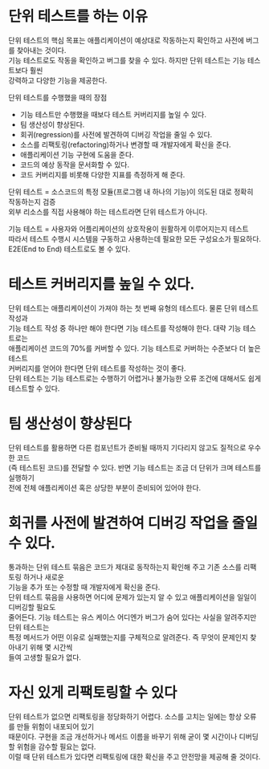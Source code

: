 # **단위 테스트를 하는 이유**  
단위 테스트의 핵심 목표는 애플리케이션이 예상대로 작동하는지 확인하고 사전에 버그를 찾아내는 것이다.  
기능 테스트로도 작동을 확인하고 버그를 찾을 수 있다. 하지만 단위 테스트는 기능 테스트보다 훨씬  
강력하고 다양한 기능을 제공한다.  
  
단위 테스트를 수행했을 때의 장점  
- 기능 테스트만 수행했을 때보다 테스트 커버리지를 높일 수 있다.  
- 팀 생산성이 향상된다.  
- 회귀(regression)를 사전에 발견하여 디버깅 작업을 줄일 수 있다.  
- 소스를 리팩토링(refactoring)하거나 변경할 때 개발자에게 확신을 준다.  
- 애플리케이션 기능 구현에 도움을 준다.  
- 코드의 예상 동작을 문서화할 수 있다.  
- 코드 커버리지를 비롯해 다양한 지표를 측정하게 해 준다.  
  
단위 테스트 = 소스코드의 특정 모듈(프로그램 내 하나의 기능)이 의도된 대로 정확히 작동하는지 검증  
외부 리소스를 직접 사용해야 하는 테스트라면 단위 테스트가 아니다.  
  
기능 테스트 = 사용자와 어플리케이션의 상호작용이 원활하게 이루어지는지 테스트  
따라서 테스트 수행시 시스템을 구동하고 사용하는데 필요한 모든 구성요소가 필요하다.  
E2E(End to End) 테스트로도 볼 수 있다.
  
# **테스트 커버리지를 높일 수 있다.**  
단위 테스트는 애플리케이션이 가져야 하는 첫 번째 유형의 테스트다. 물론 단위 테스트 작성과  
기능 테스트 작성 중 하나만 해야 한다면 기능 테스트를 작성해야 한다. 대략 기능 테스트로는  
애플리케이션 코드의 70%를 커버할 수 있다. 기능 테스트로 커버하는 수준보다 더 높은 테스트  
커버리지를 얻어야 한다면 단위 테스트를 작성하는 것이 좋다.  
단위 테스트는 기능 테스트로는 수행하기 어렵거나 불가능한 오류 조건에 대해서도 쉽게 테스트할 수 있다.  
  
# **팀 생산성이 향상된다**  
단위 테스트를 활용하면 다른 컴포넌트가 준비될 때까지 기다리지 않고도 질적으로 우수한 코드  
(즉 테스트된 코드)를 전달할 수 있다. 반면 기능 테스트는 조금 더 단위가 크며 테스트를 실행하기  
전에 전체 애플리케이션 혹은 상당한 부분이 준비되어 있어야 한다.  
  
# **회귀를 사전에 발견하여 디버깅 작업을 줄일 수 있다.**  
통과하는 단위 테스트 묶음은 코드가 제대로 동작하는지 확인해 주고 기존 소스를 리팩토링 하거나 새로운  
기능을 추가 또는 수정할 때 개발자에게 확신을 준다.  
단위 테스트 묶음을 사용하면 어디에 문제가 있는지 알 수 있고 애플리케이션을 일일이 디버깅할 필요도  
줄어든다. 기능 테스트는 유스 케이스 어디엔가 버그가 숨어 있다는 사실을 알려주지만 단위 테스트는  
특정 메서드가 어떤 이유로 실패했는지를 구체적으로 알려준다. 즉 무엇이 문제인지 찾아내기 위해 몇 시간씩  
들여 고생할 필요가 없다.  
  
# **자신 있게 리팩토링할 수 있다**  
단위 테스트가 없으면 리팩토링을 정당화하기 어렵다. 소스를 고치는 일에는 항상 오류를 만들 위험이 내포되어 있기  
때문이다. 구현을 조금 개선하거나 메서드 이름을 바꾸기 위해 굳이 몇 시간이나 디버딩할 위험을 감수할 필요는 없다.  
이럴 때 단위 테스트가 있다면 리팩토링에 대한 확신을 주고 안전망을 제공해 줄 것이다.  
  
